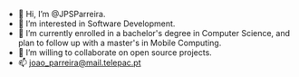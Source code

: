 - 👋 Hi, I’m @JPSParreira.
- 👀 I’m interested in Software Development.
- 🌱 I’m currently enrolled in a bachelor's degree in Computer Science, and plan to follow up with a master's in Mobile Computing.
- 💞️ I’m willing to collaborate on open source projects.
- 📫 joao_parreira@mail.telepac.pt

<!---
JPParreira76/JPParreira76 is a ✨ special ✨ repository because its `README.md` (this file) appears on your GitHub profile.
You can click the Preview link to take a look at your changes.
--->

